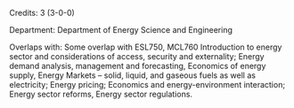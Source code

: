 Credits: 3 (3-0-0)

Department: Department of Energy Science and Engineering

Overlaps with: Some overlap with ESL750, MCL760 Introduction to energy sector and considerations of access, security and externality; Energy demand analysis, management and forecasting, Economics of energy supply, Energy Markets – solid, liquid, and gaseous fuels as well as electricity; Energy pricing; Economics and energy-environment interaction; Energy sector reforms, Energy sector regulations.